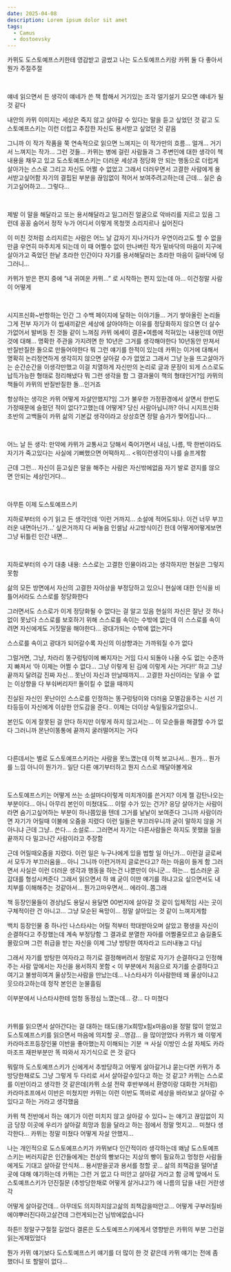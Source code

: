 ```yaml
---
date: 2025-04-08
description: Lorem ipsum dolor sit amet
tags:
  - Camus
  - dostoevsky
---
```

카뮈도 도스토예프스키한테 영감받고 글썼고 나는 도스토예프스키랑 카뮈 둘 다 좋아서 뭔가 주절주절

​

얘네 읽으면서 든 생각이 얘네가 쓴 책 합해서 거기있는 조각 얼기설기 모으면 얘네가 될 것 같다

내안의 카뮈 이미지는 세상은 죽지 않고 살아갈 수 있다는 말을 듣고 싶었던 것 같고 도스토예프스키는 이런 더럽고 추잡한 자신도 용서받고 싶었던 것 같음

그니까 이 작가 작품을 쭉 연속적으로 읽으면 느껴지는 이 작가만의 흐름... 얼개... 거기서 느껴지는 작가... 그런 것들... 카뮈는 병에 걸린 사람들과 그 주변인에 대한 생각이 책 내용을 채우고 있고 도스토예프스키는 더러운 세상과 정당화 안 되는 행동으로 더럽게 살아가는 스스로 그리고 자신도 어쩔 수 없었고 그래서 더러우면서 고결한 사람에게 용서받고싶어함 자기의 결핍된 부분을 끊임없이 적어서 보여주려고하는데 근데... 실은 숨기고싶어하고... 그렇다...

​

제발 이 말을 해달라고 또는 용서해달라고 일그러진 얼굴으로 악바리를 지르고 있음 그런데 꽁꽁 숨어서 정작 누가 어디서 이렇게 목청껏 소리지르나 싶어진다

이 미친 것처럼 소리지르는 사람은 어느 날 갑자기 지나가다가 우연이라고도 할 수 없을만큼 우연히 마주치게 되는데 이 때 어쩔수 없이 만나버린 작가 밑바닥의 마음이 지구에 살아가고 죽었던 한낱 초라한 인간이다 자기를 용서해달라는 초라한 마음이 길바닥에 덩그러니...

카뮈가 받은 편지 중에 “내 귀여운 카뮈...” 로 시작하는 편지 있는데 아... 이건정말 사람이 어떻게

​

시지프신화~반항하는 인간 그 수백 페이지에 달하는 이야기들... 거기 쌓아올린 논리들 그게 전부 자기가 이 씹새끼같은 세상에 살아야하는 이유를 정당화하지 않으면 더 살수가없어서 발버둥 친 것들 같이 느껴짐 카뮈 에세이 결혼•여름에 적혀있는 내용인데 어떤 것에 대해... 명확한 주관을 가지려면 한 10년은 그거를 생각해야한다 10년동안 만져서 반질반질한 돌으로 만들어야한다 뭐 그런 얘기를 한적이 있는데 카뮈는 이거에 대해서 명확히 논리정연하게 생각히지 않으면 살아갈 수가 없었고 그래서 그냥 눈을 뜨고살아가는 순간순간을 이생각만했고 이걸 치열하게 자신만의 논리로 글과 문장이 되게 스스로도 납득가능한 형태로 정리해냈다 뭐 그런 생각을 함 그 결과물이 책의 형태인거?임 카뮈의 책들이 카뮈의 반질반질한 돌...인거죠

항상하는 생각은 카뮈 어떻게 자살안했지?임 그가 불우한 가정환경에서 살면서 한번도 가정때문에 슬펐던 적이 없다?고했는데 어떻게? 당신 사람아닙니까? 아니 시지프신화 초반의 고백들이 카뮈 삶의 기본값 생각이라고 상상흐면 정말 슴가가 찢어집니다...

​

어느 날 든 생각: 만약에 카뮈가 교통사고 당해서 죽어가면서 내심, 나름, 딱 한번이라도 자기가 죽고있다는 사실에 기뻐했으면 어떡하지... <뭐이런생각이 나를 슬프게함

근데 그런... 자신이 듣고싶은 말을 해주는 사람은 자신밖에없음 자기 발로 걷지를 않으면 안되는 세상인거다...

​

아무튼 이제 도스토예프스키

지하로부터의 수기 읽고 든 생각인데 ‘이런 거까지... 소설에 적어도되나. 이건 너무 부끄러운 내면아닌가...’ 싶은거까지 다 써놓음 인셀남 사고방식이긴 한데 어떻게어떻게보면 그냥 뒤틀린 인간 내면...

​

지하로부터의 수기 대충 내용: 스스로는 고결한 인물이라고는 생각하지만 현실은 그렇지 못함

삶의 모든 방면에서 자신의 고결한 자아상을 부정당하고 있으니 현실에 대한 인식을 비틀어서라도 스스로를 정당화한다

그러면서도 스스로가 이게 정당화될 수 없다는 걸 알고 있음 현실의 자신은 잘난 것 하나 없이 못났다 스스로를 보호하기 위해 스스로를 속이는 수밖에 없는데 이 스스로를 속이려면 자신에게도 거짓말을 해야한다… 광대가되는 수밖에 없는거다

스스로를 속이고 광대가 되어갈수록 자신의 이상향과는 가까워질 수가 없다

그럴거면, 그냥, 차라리 똥구렁텅이에 빠지자는 거임 다시 되돌아 나올 수도 없는 수준까지 빠져서 ‘아 이제는 어쩔 수 없다... 그냥 이렇게 된 김에 이렇게 사는 거다!!’ 하고 그냥 끝까지 달려감 진짜 자신... 못난이 자신과 만날때까지... 고결한 자신이라는 닿을 수 없는 이상향을 다 부숴버리자!! 돌이킬 수 없을 때까지

진실된 자신인 못난이인 스스로를 인정하는 똥구렁텅이와 더러움 모멸감을주는 시선 기타등등이 자신에게 이상한 안도감을 준다.. 이제는 더이상 속일필요가없으니..

본인도 이게 잘못된 걸 안다 하지만 이렇게 하지 않고서는… 이 모순들을 해결할 수가 없다 그러니까 몬난이똥통에 끝까지 굴러떨어지는 거다

​

다른데서는 별로 도스토예프스키라는 사람을 못느꼈는데 이책 보고나서... 뭔가... 뭔가를 느낌 아니이 뭔가가.. 일단 다른 얘기부터하고 뭔지 스스로 깨달아볼게요

​

도스토예프스키는 어떻게 쓰는 소설마다이렇게 미치개이를 쓴거지? 이게 젤 감탄나오는 부분이다... 아니 아무리 본인이 미쳤대도... 이럴 수가 있는 건가? 응당 살아가는 사람이라면 숨기고싶어하는 부분이 하나쯤있을 텐데 그거를 낱낱이 보여준다 그니까 사람이라면 자기가 어릴때 이불에 오줌을 지렸다 이런 일들은 부끄러우니까 굳이 말하지 않을 거 아니냐 근데 그냥.. 쓴다... 소설로... 그러면서 자기는 다른사람들은 하지도 못했을 일을 끝까지 다 밀고나간 사람이라고 주장함

근데 어릴때오줌을 지렸다. 이런 일은 누구나에게 있을 법할 일 아닌가... 이런걸 글로써서 모두가 부끄러움을... 아니 그니까 이런거까지 글로쓴다고? 하는 마음이 들게 함 그러면서 사실은 이런 더러운 생각과 행동을 하는건 나뿐만이 아니군... 하는... 씹스러운 공감대를 형성시켜준다 그래서 읽으면서 하 왜 굳이 이딴 얘기를 하냐고요 싶으면서도 내 치부를 이해해주는 것같아서... 뭔가고마우면서... 에라이..쫌그래

책 등장인물들이 경상남도 용달시 용달면 00번지에 살아갈 것 같이 입체적임 사는 곳이 구체적이란 건 아니고... 그냥 모순된 욕망이... 정말 살아있는 것 같이 느껴지게함

백치 등장인물 중 하나인 나스타샤는 어릴 적부터 학대받아오며 살았고 평생을 자신이 순결하다고 주장했는데 계속 부정당함 그 결과로 분열한 자아를 어쩔줄모르고 숨길줄도몰랐으며 그런 취급을 받는 자신을 이제 그냥 방탕한 여자라고 드러내놓고 다님

그래서 자기를 방탕한 여자라고 하기로 결정해버려서 정말로 자기가 순결하다고 인정해주는 사람 앞에서는 자신을 용서하지 못함 < 이 부분에서 처음으로 자기를 순결하다고 여기고 불쌍히여겨 울상짓는사람을 만났는데... 나스타샤가 이사람한테 왜 울상이냐고 웃으라고하는데 정작 본인은 눈물흘림

이부분에서 나스타샤한테 엄청 동정심 느꼈는데... 걍... 다 미쳤다


​

카뮈를 읽으면서 살아간다는 걸 대하는 태도(용기x희망x힘x마음o)을 정말 많이 얻었고 도스토예프스키를 읽으면서 마음에 의지할 곳...영감... 을 많이얻었다 카뮈가 왜 이렇게 카라마조프등장인물 이반을 좋아했는지 이해되는 기분 ㅋ 사실 이방인 소설 자체도 카라마조프 재판부분만 똑 따와서 자기식으로 쓴 것 같다

뭐랄까 도스토예프스키가 신에게서 추방당하고 어떻게 살아갈거냐 묻는다면 카뮈가 추방당한채로도 그냥 그렇게 두 다리로 서서 살아갈수있다고 하는 것 같고? 카뮈는 스스로를 이반이라고 생각한 것 같은데(카뮈 소설 전락 후반부에서 환영이랑 대화한 거처럼) 카라마조프에서 이반은 미쳤지만 카뮈는 이런 이반도 똑바로 세상을 바라보고 살아갈 수 있다고 하는 거라고 생각했음

카뮈 책 전반에서 하는 얘기가 이런 미치지 않고 살아갈 수 있다~ 는 얘기고 끊임없이 지금 당장 이곳에 우리가 살아갈 희망과 힘을 달라고 하는 점에서 정말 멋지고... 미쳤다 생각한다... 카뮈는 정말 미쳤다 어떻게 자살 안했지...

나는 개인적으로 도스토예프스키가 카뮈보다 인간적이라 생각하는데 왜냠 도스토예프스키는 버러지같은 인간들에게는 천상의 빵보다는 지상의 빵이 필요하고 멍청한 사람들에게도 기대고 살아갈 안식처... 용서받을곳과 용서를 청할 곳... 삶의 죄책감을 덜어낼 곳에 대해 얘기하는데 카뮈는 그런 거 없고 다 떠안고 살아갈 거라고 함 긍께 앞에서 도스토예프스키가 던진질문 (추방당한채로 어떻게 살거냐고?) 에 나름의 답을 내린 거란생각

어떻게 살아갈건데... 아무데도 의지하지않고삶의 죄책감을떠안고... 어떻게 구부러질바에야뿌러진다하고살건데 그런게되는건 님밖에없습니다

하튼!! 정말구구절절 길었다 결론은 도스토예프스키에게서 영향받은 카뮈의 부분 그런걸 읽는게재밌었다

뭔가 카뮈 얘기보다 도스토예프스키 얘기를 더 많이 한 것 같은데 카뮈 얘기는 전에 좀 했더니 또 할말이 없다...